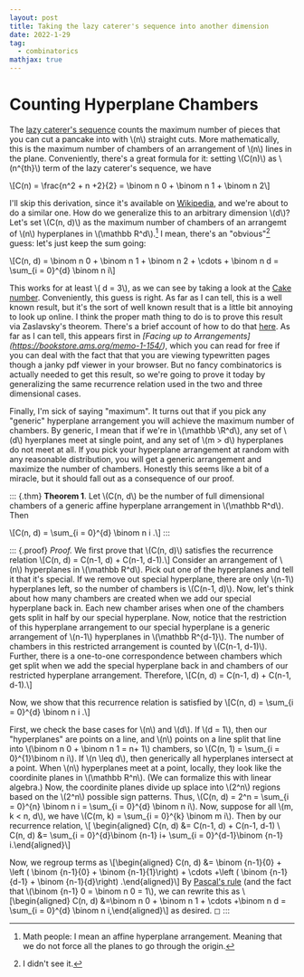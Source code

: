 ```yaml
---
layout: post
title: Taking the lazy caterer's sequence into another dimension 
date: 2022-1-29
tag:
  - combinatorics
mathjax: true 
---
```


# Counting Hyperplane Chambers

The [lazy caterer's sequence](https://en.wikipedia.org/wiki/Lazy_caterer%27s_sequence) counts the maximum number of pieces that you
can cut a pancake into with \\(n\\) straight cuts. More mathematically, this
is the maximum number of chambers of an arrangement of \\(n\\) lines in the
plane. Conveniently, there's a great formula for it: setting \\(C(n)\\) as
\\(n^{th}\\) term of the lazy caterer's sequence, we have

\\[C(n) = \frac{n^2 + n +2}{2} = \binom n 0 + \binom n 1 + \binom n 2\\]

I'll skip this derivation, since it's available on [Wikipedia](https://en.wikipedia.org/wiki/Lazy_caterer%27s_sequence), and we're about to do a similar one. How do we generalize this to an arbitrary dimension \\(d\\)?  Let's set \\(C(n, d)\\) as the maximum number of chambers of an arrangemt of \\(n\\)
hyperplanes in \\(\mathbb R^d\\).[^1] I mean, there's an "obvious\"[^2]
guess: let's just keep the sum going:

\\[C(n, d)  = \binom n 0 + \binom n 1 + \binom n 2 + \cdots + \binom n d  = \sum_{i = 0}^{d} \binom n i\\]

This works for at least \\( d = 3\\), as we can see by taking a look at the [Cake number](https://en.wikipedia.org/wiki/Cake_number). 
Conveniently, this guess is right. As far as I can tell, this is a well
known result, but it's the sort of well known result that is a little
bit annoying to look up online. I think the proper math thing to do is to prove this result via Zaslavsky's theorem. There's a brief account of how to do that [here](https://rangevoting.org/ZaslavskyTheorem.pdf). As far as I can tell, this appears first in *[Facing up to Arrangements]
(https://bookstore.ams.org/memo-1-154/)*, which you can read for free if you can deal with the fact that that you are viewing typewritten pages though a janky pdf viewer in your browser. But no fancy combinatorics is actually needed to get this result, so we're going to prove it today by generalizing the same recurrence relation used in the two and three dimensional cases. 



Finally, I'm sick of saying "maximum\". It turns out that if you pick
any \"generic\" hyperplane arrangement you will achieve the maximum
number of chambers. By generic, I mean that if we're in \\(\mathbb \R^d\\), any set of \\(d\\) hyerplanes meet at single point, and any set of \\(m > d\\) hyperplanes do not meet at all. If you pick your hyperplane arrangement at random
with any reasonable distribution, you will get a generic arrangement and
maximize the number of chambers. Honestly this seems like a bit of a
miracle, but it should fall out as a consequence of our proof.

::: {.thm}
**Theorem 1**. Let \\(C(n, d\\) be the number of full dimensional chambers
of a generic affine hyperplane arrangement in \\(\mathbb R^d\\). Then

\\[C(n, d) = \sum_{i = 0}^{d} \binom n i .\\]
:::

::: {.proof}
*Proof.* We first prove that \\(C(n, d)\\) satisfies the recurrence relation
\\[C(n, d) = C(n-1, d) + C(n-1, d-1).\\]
Consider an arrangement of \\(n\\)
hyperplanes in \\(\mathbb R^d\\). Pick out one of the hyperplanes and tell
it that it's special. If we remove out special hyperplane, there are
only \\(n-1\\) hyperplanes left, so the number of chambers is \\(C(n-1, d)\\).
Now, let's think about how many chambers are created when we add our
special hyperplane back in. Each new chamber arises when one of the
chambers gets split in half by our special hyperplane. Now, notice that
the restriction of this hyperplane arrangement to our special hyperplane
is a generic arrangement of \\(n-1\\) hyperplanes in \\(\mathbb R^{d-1}\\). The
number of chambers in this restricted arrangement is counted by
\\(C(n-1, d-1)\\). Further, there is a one-to-one correspondence between
chambers which get split when we add the special hyperplane back in and
chambers of our restricted hyperplane arrangement. Therefore,
\\[C(n, d) = C(n-1, d) + C(n-1, d-1).\\]

Now, we show that this recurrence relation is satisfied by
\\[C(n, d) = \sum_{i = 0}^{d} \binom n i .\\]

First, we check the base cases for \\(n\\) and \\(d\\). If \\(d = 1\\), then our
"hyperplanes\" are points on a line, and \\(n\\\) points on a line split that
line into \\(\binom n 0 + \binom n 1 = n+ 1\\) chambers, so
\\(C(n, 1) = \sum_{i = 0}^{1}\binom n i\\). If \\(n \leq d\\), then generically
all hyperplanes intersect at a point. When \\(n\\) hyperplanes meet at a point, locally, they look like the coordinite planes in \\(\mathbb R^n\\). (We can formalize this with linear algebra.) Now, the coordinite planes divide up splace into \\(2^n\\) regions based on the  \\(2^n\\)  possible sign patterns. Thus,
\\(C(n, d) = 2^n = \sum_{i = 0}^{n} \binom n i = \sum_{i = 0}^{d} \binom n i\\). Now, suppose for all
\\(m, k  < n, d\\), we have \\(C(m, k) = \sum_{i = 0}^{k}  \binom m i\\). Then
by our recurrence relation, \\[
\begin{aligned}
C(n, d) &=  C(n-1, d) + C(n-1, d-1) \\
C(n, d) &= \sum_{i = 0}^{d}\binom {n-1} i+  \sum_{i = 0}^{d-1}\binom {n-1} i.\end{aligned}\\]

Now, we regroup terms as \\[\begin{aligned}
C(n, d) &= \binom {n-1}{0} + \left ( \binom {n-1}{0} + \binom {n-1}{1}\right) + \cdots +\left ( \binom {n-1}{d-1} + \binom {n-1}{d}\right) .\end{aligned}\\]
By [Pascal's rule](https://en.wikipedia.org/wiki/Pascal%27s_rule) (and the fact that \\(\binom {n-1} 0 = \binom n 0 = 1\\),
we can rewrite this as \\[\begin{aligned}
C(n, d) &=\binom n 0 + \binom n 1 + \cdots  +\binom n d = \sum_{i = 0}^{d} \binom n i,\end{aligned}\\]
as desired. ◻
:::


[^1]: Math people: I mean an affine hyperplane arrangement. Meaning that
    we do not force all the planes to go through the origin.

[^2]: I didn't see it.
